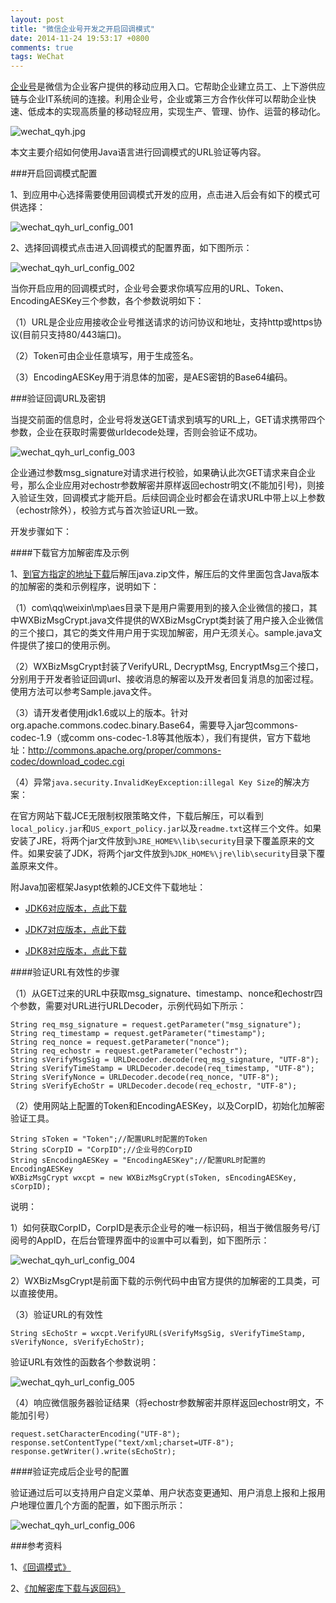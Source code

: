 ```yaml
---
layout: post
title: "微信企业号开发之开启回调模式"
date: 2014-11-24 19:53:17 +0800
comments: true
tags: WeChat
---
```


[企业号](https://qy.weixin.qq.com)是微信为企业客户提供的移动应用入口。它帮助企业建立员工、上下游供应链与企业IT系统间的连接。利用企业号，企业或第三方合作伙伴可以帮助企业快速、低成本的实现高质量的移动轻应用，实现生产、管理、协作、运营的移动化。

![wechat_qyh.jpg](/images/wechat_qyh_url_config/wechat_qyh.jpg)

本文主要介绍如何使用Java语言进行回调模式的URL验证等内容。

###开启回调模式配置

1、到应用中心选择需要使用回调模式开发的应用，点击进入后会有如下的模式可供选择：

![wechat_qyh_url_config_001](/images/wechat_qyh_url_config/wechat_qyh_url_config_001.png)

2、选择回调模式点击进入回调模式的配置界面，如下图所示：

![wechat_qyh_url_config_002](/images/wechat_qyh_url_config/wechat_qyh_url_config_002.png)

当你开启应用的回调模式时，企业号会要求你填写应用的URL、Token、EncodingAESKey三个参数，各个参数说明如下：

（1）URL是企业应用接收企业号推送请求的访问协议和地址，支持http或https协议(目前只支持80/443端口)。

（2）Token可由企业任意填写，用于生成签名。

（3）EncodingAESKey用于消息体的加密，是AES密钥的Base64编码。

###验证回调URL及密钥

   当提交前面的信息时，企业号将发送GET请求到填写的URL上，GET请求携带四个参数，企业在获取时需要做urldecode处理，否则会验证不成功。
   
   ![wechat_qyh_url_config_003](/images/wechat_qyh_url_config/wechat_qyh_url_config_003.png)
   
   企业通过参数msg_signature对请求进行校验，如果确认此次GET请求来自企业号，那么企业应用对echostr参数解密并原样返回echostr明文(不能加引号)，则接入验证生效，回调模式才能开启。后续回调企业时都会在请求URL中带上以上参数（echostr除外），校验方式与首次验证URL一致。

开发步骤如下：

####下载官方加解密库及示例

1、[到官方指定的地址下载](http://qydev.weixin.qq.com/java.zip)后解压java.zip文件，解压后的文件里面包含Java版本的加解密的类和示例程序，说明如下：

（1）com\qq\weixin\mp\aes目录下是用户需要用到的接入企业微信的接口，其中WXBizMsgCrypt.java文件提供的WXBizMsgCrypt类封装了用户接入企业微信的三个接口，其它的类文件用户用于实现加解密，用户无须关心。sample.java文件提供了接口的使用示例。

（2）WXBizMsgCrypt封装了VerifyURL, DecryptMsg, EncryptMsg三个接口，分别用于开发者验证回调url、接收消息的解密以及开发者回复消息的加密过程。使用方法可以参考Sample.java文件。

（3）请开发者使用jdk1.6或以上的版本。针对org.apache.commons.codec.binary.Base64，需要导入jar包commons-codec-1.9（或comm ons-codec-1.8等其他版本），我们有提供，官方下载地址：http://commons.apache.org/proper/commons-codec/download_codec.cgi

（4）异常`java.security.InvalidKeyException:illegal Key Size`的解决方案：

在官方网站下载JCE无限制权限策略文件，下载后解压，可以看到`local_policy.jar`和`US_export_policy.jar`以及`readme.txt`这样三个文件。如果安装了JRE，将两个jar文件放到`%JRE_HOME%\lib\security`目录下覆盖原来的文件。如果安装了JDK，将两个jar文件放到`%JDK_HOME%\jre\lib\security`目录下覆盖原来文件。

附Java加密框架Jasypt依赖的JCE文件下载地址：

- [JDK6对应版本，点此下载](http://www.oracle.com/technetwork/java/javase/downloads/jce-6-download-429243.html)

- [JDK7对应版本，点此下载](http://www.oracle.com/technetwork/java/javase/downloads/jce-7-download-432124.html
)

- [JDK8对应版本，点此下载](http://www.oracle.com/technetwork/java/javase/downloads/jce8-download-2133166.html)

####验证URL有效性的步骤

（1）从GET过来的URL中获取msg_signature、timestamp、nonce和echostr四个参数，需要对URL进行URLDecoder，示例代码如下所示：

```
String req_msg_signature = request.getParameter("msg_signature");
String req_timestamp = request.getParameter("timestamp");
String req_nonce = request.getParameter("nonce");
String req_echostr = request.getParameter("echostr");
String sVerifyMsgSig = URLDecoder.decode(req_msg_signature, "UTF-8");
String sVerifyTimeStamp = URLDecoder.decode(req_timestamp, "UTF-8");
String sVerifyNonce = URLDecoder.decode(req_nonce, "UTF-8");
String sVerifyEchoStr = URLDecoder.decode(req_echostr, "UTF-8");
```

（2）使用网站上配置的Token和EncodingAESKey，以及CorpID，初始化加解密验证工具。

```
String sToken = "Token";//配置URL时配置的Token
String sCorpID = "CorpID";//企业号的CorpID
String sEncodingAESKey = "EncodingAESKey";//配置URL时配置的EncodingAESKey
WXBizMsgCrypt wxcpt = new WXBizMsgCrypt(sToken, sEncodingAESKey, sCorpID);
```

说明：

1）如何获取CorpID，CorpID是表示企业号的唯一标识码，相当于微信服务号/订阅号的AppID，在后台管理界面中的`设置`中可以看到，如下图所示：

![wechat_qyh_url_config_004](/images/wechat_qyh_url_config/wechat_qyh_url_config_004.jpg)

2）WXBizMsgCrypt是前面下载的示例代码中由官方提供的加解密的工具类，可以直接使用。

（3）验证URL的有效性

```
String sEchoStr = wxcpt.VerifyURL(sVerifyMsgSig, sVerifyTimeStamp, sVerifyNonce, sVerifyEchoStr);
```

验证URL有效性的函数各个参数说明：

![wechat_qyh_url_config_005](/images/wechat_qyh_url_config/wechat_qyh_url_config_005.png)


（4）响应微信服务器验证结果（将echostr参数解密并原样返回echostr明文，不能加引号）

```
request.setCharacterEncoding("UTF-8");
response.setContentType("text/xml;charset=UTF-8");
response.getWriter().write(sEchoStr);
```

####验证完成后企业号的配置

验证通过后可以支持用户自定义菜单、用户状态变更通知、用户消息上报和上报用户地理位置几个方面的配置，如下图示所示：

![wechat_qyh_url_config_006](/images/wechat_qyh_url_config/wechat_qyh_url_config_006.png)


###参考资料

1、[《回调模式》](http://qydev.weixin.qq.com/wiki/index.php?title=回调模式)

2、[《加解密库下载与返回码》](http://qydev.weixin.qq.com/wiki/index.php?title=加解密库下载与返回码)